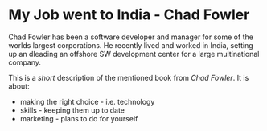 # My Job went to India - Chad Fowler

Chad Fowler has been a software developer and manager for some of the worlds largest corporations.
He recently lived and worked in India, setting up an dleading an offshore SW development center for a large
multinational company.

This is a *short* description of the mentioned book from _Chad Fowler_. It is about:

* making the right choice - i.e. technology
* skills - keeping them up to date
* marketing - plans to do for yourself

